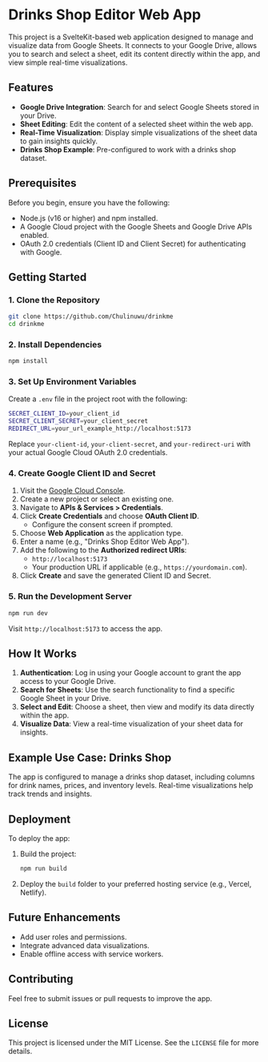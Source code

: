 
# Drinks Shop Editor Web App

This project is a SvelteKit-based web application designed to manage and visualize data from Google Sheets. It connects to your Google Drive, allows you to search and select a sheet, edit its content directly within the app, and view simple real-time visualizations.

## Features
- **Google Drive Integration**: Search for and select Google Sheets stored in your Drive.
- **Sheet Editing**: Edit the content of a selected sheet within the web app.
- **Real-Time Visualization**: Display simple visualizations of the sheet data to gain insights quickly.
- **Drinks Shop Example**: Pre-configured to work with a drinks shop dataset.

## Prerequisites
Before you begin, ensure you have the following:

- Node.js (v16 or higher) and npm installed.
- A Google Cloud project with the Google Sheets and Google Drive APIs enabled.
- OAuth 2.0 credentials (Client ID and Client Secret) for authenticating with Google.

## Getting Started

### 1. Clone the Repository
```bash
git clone https://github.com/Chulinuwu/drinkme
cd drinkme
```

### 2. Install Dependencies
```bash
npm install
```

### 3. Set Up Environment Variables
Create a `.env` file in the project root with the following:

```bash
SECRET_CLIENT_ID=your_client_id
SECRET_CLIENT_SECRET=your_client_secret
REDIRECT_URL=your_url_example_http://localhost:5173
```
Replace `your-client-id`, `your-client-secret`, and `your-redirect-uri` with your actual Google Cloud OAuth 2.0 credentials.

### 4. Create Google Client ID and Secret
1. Visit the [Google Cloud Console](https://console.cloud.google.com/).
2. Create a new project or select an existing one.
3. Navigate to **APIs & Services > Credentials**.
4. Click **Create Credentials** and choose **OAuth Client ID**.
   - Configure the consent screen if prompted.
5. Choose **Web Application** as the application type.
6. Enter a name (e.g., "Drinks Shop Editor Web App").
7. Add the following to the **Authorized redirect URIs**:
   - `http://localhost:5173`
   - Your production URL if applicable (e.g., `https://yourdomain.com`).
8. Click **Create** and save the generated Client ID and Secret.

### 5. Run the Development Server
```bash
npm run dev
```

Visit `http://localhost:5173` to access the app.

## How It Works

1. **Authentication**: Log in using your Google account to grant the app access to your Google Drive.
2. **Search for Sheets**: Use the search functionality to find a specific Google Sheet in your Drive.
3. **Select and Edit**: Choose a sheet, then view and modify its data directly within the app.
4. **Visualize Data**: View a real-time visualization of your sheet data for insights.

## Example Use Case: Drinks Shop
The app is configured to manage a drinks shop dataset, including columns for drink names, prices, and inventory levels. Real-time visualizations help track trends and insights.

## Deployment
To deploy the app:

1. Build the project:
   ```bash
   npm run build
   ```

2. Deploy the `build` folder to your preferred hosting service (e.g., Vercel, Netlify).

## Future Enhancements
- Add user roles and permissions.
- Integrate advanced data visualizations.
- Enable offline access with service workers.

## Contributing
Feel free to submit issues or pull requests to improve the app.

## License
This project is licensed under the MIT License. See the `LICENSE` file for more details.

